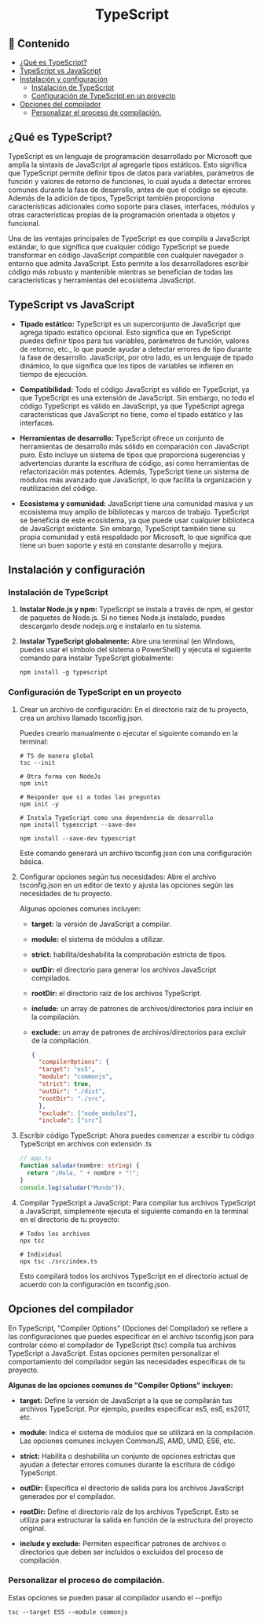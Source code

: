 <h1 align="center">TypeScript</h1>

<h2>📑 Contenido</h2>

- [¿Qué es TypeScript?](#qué-es-typescript)
- [TypeScript vs JavaScript](#typescript-vs-javascript)
- [Instalación y configuración](#instalación-y-configuración)
  - [Instalación de TypeScript](#instalación-de-typescript)
  - [Configuración de TypeScript en un proyecto](#configuración-de-typescript-en-un-proyecto)
- [Opciones del compilador](#opciones-del-compilador)
  - [Personalizar el proceso de compilación.](#personalizar-el-proceso-de-compilación)

## ¿Qué es TypeScript?

TypeScript es un lenguaje de programación desarrollado por Microsoft que amplía la sintaxis de JavaScript al agregarle tipos estáticos. Esto significa que TypeScript permite definir tipos de datos para variables, parámetros de función y valores de retorno de funciones, lo cual ayuda a detectar errores comunes durante la fase de desarrollo, antes de que el código se ejecute. Además de la adición de tipos, TypeScript también proporciona características adicionales como soporte para clases, interfaces, módulos y otras características propias de la programación orientada a objetos y funcional.

Una de las ventajas principales de TypeScript es que compila a JavaScript estándar, lo que significa que cualquier código TypeScript se puede transformar en código JavaScript compatible con cualquier navegador o entorno que admita JavaScript. Esto permite a los desarrolladores escribir código más robusto y mantenible mientras se benefician de todas las características y herramientas del ecosistema JavaScript.

## TypeScript vs JavaScript

- **Tipado estático:** TypeScript es un superconjunto de JavaScript que agrega tipado estático opcional. Esto significa que en TypeScript puedes definir tipos para tus variables, parámetros de función, valores de retorno, etc., lo que puede ayudar a detectar errores de tipo durante la fase de desarrollo. JavaScript, por otro lado, es un lenguaje de tipado dinámico, lo que significa que los tipos de variables se infieren en tiempo de ejecución.

- **Compatibilidad:** Todo el código JavaScript es válido en TypeScript, ya que TypeScript es una extensión de JavaScript. Sin embargo, no todo el código TypeScript es válido en JavaScript, ya que TypeScript agrega características que JavaScript no tiene, como el tipado estático y las interfaces.

- **Herramientas de desarrollo:** TypeScript ofrece un conjunto de herramientas de desarrollo más sólido en comparación con JavaScript puro. Esto incluye un sistema de tipos que proporciona sugerencias y advertencias durante la escritura de código, así como herramientas de refactorización más potentes. Además, TypeScript tiene un sistema de módulos más avanzado que JavaScript, lo que facilita la organización y reutilización del código.

- **Ecosistema y comunidad:** JavaScript tiene una comunidad masiva y un ecosistema muy amplio de bibliotecas y marcos de trabajo. TypeScript se beneficia de este ecosistema, ya que puede usar cualquier biblioteca de JavaScript existente. Sin embargo, TypeScript también tiene su propia comunidad y está respaldado por Microsoft, lo que significa que tiene un buen soporte y está en constante desarrollo y mejora.

## Instalación y configuración

### Instalación de TypeScript

1. **Instalar Node.js y npm:** TypeScript se instala a través de npm, el gestor de paquetes de Node.js. Si no tienes Node.js instalado, puedes descargarlo desde nodejs.org e instalarlo en tu sistema.

2. **Instalar TypeScript globalmente:** Abre una terminal (en Windows, puedes usar el símbolo del sistema o PowerShell) y ejecuta el siguiente comando para instalar TypeScript globalmente:

   ```shell
   npm install -g typescript
   ```

### Configuración de TypeScript en un proyecto

1.  Crear un archivo de configuración: En el directorio raíz de tu proyecto, crea un archivo llamado tsconfig.json.

    Puedes crearlo manualmente o ejecutar el siguiente comando en la terminal:

    ```shell
    # TS de manera global
    tsc --init

    # Otra forma con NodeJs
    npm init

    # Responder que si a todas las preguntas
    npm init -y

    # Instala TypeScript como una dependencia de desarrollo
    npm install typescript --save-dev

    npm install --save-dev typescript

    ```

    Este comando generará un archivo tsconfig.json con una configuración básica.

2.  Configurar opciones según tus necesidades: Abre el archivo tsconfig.json en un editor de texto y ajusta las opciones según las necesidades de tu proyecto.

    Algunas opciones comunes incluyen:

    - **target:** la versión de JavaScript a compilar.

    - **module:** el sistema de módulos a utilizar.

    - **strict:** habilita/deshabilita la comprobación estricta de tipos.

    - **outDir:** el directorio para generar los archivos JavaScript compilados.

    - **rootDir:** el directorio raíz de los archivos TypeScript.

    - **include:** un array de patrones de archivos/directorios para incluir en la compilación.

    - **exclude:** un array de patrones de archivos/directorios para excluir de la compilación.

      ```json
      {
        "compilerOptions": {
        "target": "es5",
        "module": "commonjs",
        "strict": true,
        "outDir": "./dist",
        "rootDir": "./src",
        },
        "exclude": ["node_modules"],
        "include": ["src"]
      ```

3.  Escribir código TypeScript: Ahora puedes comenzar a escribir tu código TypeScript en archivos con extensión .ts

    ```typescript
    // app.ts
    function saludar(nombre: string) {
      return "¡Hola, " + nombre + "!";
    }
    console.log(saludar("Mundo"));
    ```

4.  Compilar TypeScript a JavaScript: Para compilar tus archivos TypeScript a JavaScript, simplemente ejecuta el siguiente comando en la terminal en el directorio de tu proyecto:

    ```shell
    # Todos los archivos
    npx tsc

    # Individual
    npx tsc ./src/index.ts
    ```

    Esto compilará todos los archivos TypeScript en el directorio actual de acuerdo con la configuración en tsconfig.json.

## Opciones del compilador

En TypeScript, "Compiler Options" (Opciones del Compilador) se refiere a las configuraciones que puedes especificar en el archivo tsconfig.json para controlar cómo el compilador de TypeScript (tsc) compila tus archivos TypeScript a JavaScript. Estas opciones permiten personalizar el comportamiento del compilador según las necesidades específicas de tu proyecto.

**Algunas de las opciones comunes de "Compiler Options" incluyen:**

- **target:** Define la versión de JavaScript a la que se compilarán tus archivos TypeScript. Por ejemplo, puedes especificar es5, es6, es2017, etc.

- **module:** Indica el sistema de módulos que se utilizará en la compilación. Las opciones comunes incluyen CommonJS, AMD, UMD, ES6, etc.

- **strict:** Habilita o deshabilita un conjunto de opciones estrictas que ayudan a detectar errores comunes durante la escritura de código TypeScript.

- **outDir:** Especifica el directorio de salida para los archivos JavaScript generados por el compilador.

- **rootDir:** Define el directorio raíz de los archivos TypeScript. Esto se utiliza para estructurar la salida en función de la estructura del proyecto original.

- **include y exclude:** Permiten especificar patrones de archivos o directorios que deben ser incluidos o excluidos del proceso de compilación.

### Personalizar el proceso de compilación.

Estas opciones se pueden pasar al compilador usando el --prefijo

```shell
tsc --target ES5 --module commonjs
```
